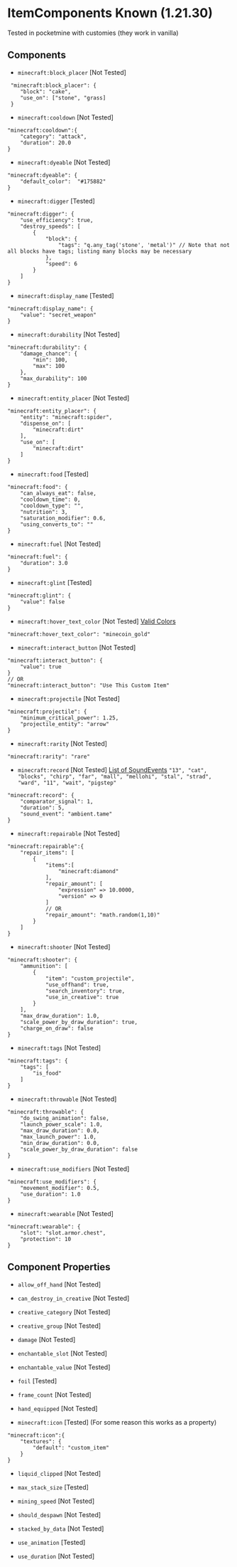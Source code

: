 # ItemComponents Known (1.21.30)
Tested in pocketmine with customies
(they work in vanilla)

## Components

- `minecraft:block_placer` [Not Tested]
```
 "minecraft:block_placer": {
    "block": "cake",
    "use_on": ["stone", "grass]
 }
```

- `minecraft:cooldown` [Not Tested]
```
"minecraft:cooldown":{
    "category": "attack",
    "duration": 20.0
}
```

- `minecraft:dyeable` [Not Tested]
```
"minecraft:dyeable": {
    "default_color":  "#175882"
}
```

- `minecraft:digger` [Tested]
```
"minecraft:digger": {
	"use_efficiency": true,
	"destroy_speeds": [
		{
			"block": {
				"tags": "q.any_tag('stone', 'metal')" // Note that not all blocks have tags; listing many blocks may be necessary
			},
			"speed": 6
		}
	]
}
```

- `minecraft:display_name` [Tested]
```
"minecraft:display_name": {
    "value": "secret_weapon"
}
```

- `minecraft:durability` [Not Tested]
```
"minecraft:durability": {
    "damage_chance": {
        "min": 100,
        "max": 100
    },
    "max_durability": 100
}
```

- `minecraft:entity_placer` [Not Tested]
```
"minecraft:entity_placer": {
    "entity": "minecraft:spider",
    "dispense_on": [
        "minecraft:dirt"
    ],
    "use_on": [
        "minecraft:dirt"
    ]
}
```

- `minecraft:food` [Tested]
```
"minecraft:food": {
    "can_always_eat": false,
    "cooldown_time": 0,
    "cooldown_type": "",
    "nutrition": 3,
    "saturation_modifier": 0.6,
    "using_converts_to": ""
}
```

- `minecraft:fuel` [Not Tested]
```
"minecraft:fuel": {
    "duration": 3.0
}
```

- `minecraft:glint` [Tested]
```
"minecraft:glint": {
    "value": false
}
```

- `minecraft:hover_text_color` [Not Tested]
[Valid Colors](https://minecraft.wiki/w/Formatting_codes#Color_codes)
```
"minecraft:hover_text_color": "minecoin_gold"
```

- `minecraft:interact_button` [Not Tested]
```
"minecraft:interact_button": {
    "value": true
}
// OR
"minecraft:interact_button": "Use This Custom Item"
```

- `minecraft:projectile` [Not Tested]
```
"minecraft:projectile": {
    "minimum_critical_power": 1.25,
    "projectile_entity": "arrow"
}
```

- `minecraft:rarity` [Not Tested]
```
"minecraft:rarity": "rare"
```

- `minecraft:record` [Not Tested]
[List of SoundEvents](https://learn.microsoft.com/en-us/minecraft/creator/reference/content/itemreference/examples/itemcomponents/minecraft_record?view=minecraft-bedrock-stable)
`"13", "cat", "blocks", "chirp", "far", "mall", "mellohi", "stal", "strad", "ward", "11", "wait", "pigstep"`
```
"minecraft:record": {
    "comparator_signal": 1,
    "duration": 5,
    "sound_event": "ambient.tame"
}
```

- `minecraft:repairable` [Not Tested]
```
"minecraft:repairable":{
    "repair_items": [
        {
            "items":[
                "minecraft:diamond"
            ],
            "repair_amount": [
                "expression" => 10.0000,
				"version" => 0
			]
            // OR
            "repair_amount": "math.random(1,10)"
        }
    ]
}
```

- `minecraft:shooter` [Not Tested]
```
"minecraft:shooter": {
    "ammunition": [
        {
            "item": "custom_projectile",
            "use_offhand": true,
            "search_inventory": true,
            "use_in_creative": true
        }
    ],
    "max_draw_duration": 1.0,
    "scale_power_by_draw_duration": true,
    "charge_on_draw": false
}
```

- `minecraft:tags` [Not Tested]
```
"minecraft:tags": {
    "tags": [
        "is_food"
    ]
}
```

- `minecraft:throwable` [Not Tested]
```
"minecraft:throwable": {
    "do_swing_animation": false,
    "launch_power_scale": 1.0,
    "max_draw_duration": 0.0,
    "max_launch_power": 1.0,
    "min_draw_duration": 0.0,
    "scale_power_by_draw_duration": false
}
```

- `minecraft:use_modifiers` [Not Tested]
```
"minecraft:use_modifiers": {
    "movement_modifier": 0.5,
    "use_duration": 1.0
}
```

- `minecraft:wearable` [Not Tested]
```
"minecraft:wearable": {
    "slot": "slot.armor.chest",
    "protection": 10
}
```

## Component Properties

- `allow_off_hand` [Not Tested]

- `can_destroy_in_creative` [Not Tested]

- `creative_category` [Not Tested]

- `creative_group` [Not Tested]

- `damage` [Not Tested]

- `enchantable_slot` [Not Tested]

- `enchantable_value` [Not Tested]

- `foil` [Tested]

- `frame_count` [Not Tested]

- `hand_equipped` [Not Tested]

- `minecraft:icon` [Tested] (For some reason this works as a property)
```
"minecraft:icon":{
    "textures": {
        "default": "custom_item"
    }
}
```

- `liquid_clipped` [Not Tested]

- `max_stack_size` [Tested]

- `mining_speed` [Not Tested]

- `should_despawn` [Not Tested]

- `stacked_by_data` [Not Tested]

- `use_animation` [Tested]

- `use_duration` [Not Tested]
